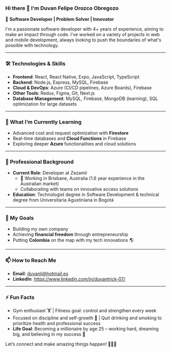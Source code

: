 ### Hi there 👋 I'm Duvan Felipe Orozco Obregozo

🚀 **Software Developer | Problem Solver | Innovator**

I'm a passionate software developer with 4+ years of experience, aiming to make an impact through code. I’ve worked on a variety of projects in web and mobile development, always looking to push the boundaries of what's possible with technology.

---

### 🛠️ Technologies & Skills
- **Frontend**: React, React Native, Expo, JavaScript, TypeScript
- **Backend**: Node.js, Express, MySQL, Firebase
- **Cloud & DevOps**: Azure (CI/CD pipelines, Azure Boards), Firebase
- **Other Tools**: Redux, Figma, Git, Next.js
- **Database Management**: MySQL, Firebase, MongoDB (learning), SQL optimization for large datasets

---

### 🌱 What I’m Currently Learning
- Advanced cost and request optimization with **Firestore**
- Real-time databases and **Cloud Functions** in Firebase
- Exploring deeper **Azure** functionalities and cloud solutions

---

### 💼 Professional Background
- **Current Role**: Developer at Zezamii
  - 🏢 Working in Brisbane, Australia (1.6 year experience in the Australian market)
  - Collaborating with teams on innovative access solutions
- **Education**: Technologist degree in Software Development & technical degree from Universitaria Agustiniana in Bogotá

---

### 🎯 My Goals
- Building my own company
- Achieving **financial freedom** through entrepreneurship
- Putting **Colombia** on the map with my tech innovations 🌎

---

### 📫 How to Reach Me
- **Email**: duvanli@hotmail.es
- **LinkedIn**: https://www.linkedin.com/in/duvantrick-07/

---

### ⚡ Fun Facts
- Gym enthusiast 🏋️ | Fitness goal: control and strengthen every week
- Focused on discipline and self-growth 💪 | Quit drinking and smoking to prioritize health and professional success
- **Life Goal**: Becoming a millionaire by age 25 – working hard, dreaming big, and believing in my success 🚀

Let’s connect and make amazing things happen! 👨‍💻✨
